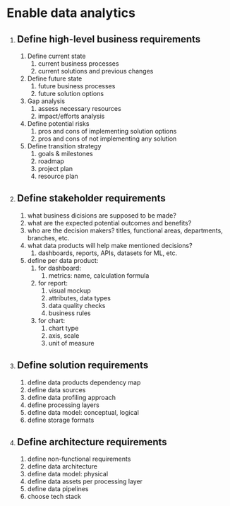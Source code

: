 # Enable data analytics

1. ## Define high-level business requirements
   1. Define current state
      1. current business processes
      2. current solutions and previous changes
   2. Define future state
      1. future business processes
      2. future solution options
   3. Gap analysis
      1. assess necessary resources
      2. impact/efforts analysis
   4. Define potential risks
      1. pros and cons of implementing solution options
      2. pros and cons of not implementing any solution
   5. Define transition strategy
      1. goals & milestones
      2. roadmap
      3. project plan
      4. resource plan

2. ## Define stakeholder requirements
   1. what business dicisions are supposed to be made?
   2. what are the expected potential outcomes and benefits?
   3. who are the decision makers? titles, functional areas, departments, branches, etc.
   4. what data products will help make mentioned decisions?
      1. dashboards, reports, APIs, datasets for ML, etc.
   5. define per data product:
      1. for dashboard: 
         1. metrics: name, calculation formula
      2. for report:
         1. visual mockup
         2. attributes, data types
         3. data quality checks 
         4. business rules
      3. for chart:
         1. chart type
         2. axis, scale
         3. unit of measure

3. ## Define solution requirements
   1. define data products dependency map
   2. define data sources
   3. define data profiling approach
   4. define processing layers
   5. define data model: conceptual, logical
   6. define storage formats

4. ## Define architecture requirements
   1. define non-functional requirements
   2. define data architecture
   3. define data model: physical
   4. define data assets per processing layer
   5. define data pipelines
   6. choose tech stack